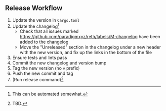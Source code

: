 ## Release Workflow

1. Update the version in `Cargo.toml`
2. Update the changelog[^1]
    - Check that all issues marked https://github.com/paradigmxyz/reth/labels/M-changelog have been added to the changelog
    - Move the "Unreleased" section in the changelog under a new header with the new version, and fix up the links in the bottom of the file
3. Ensure tests and lints pass
4. Commit the new changelog and version bump
5. Tag the new version (no `v` prefix)
6. Push the new commit and tag
7. (Run release command)[^2]

[^1]: This can be automated somewhat.
[^2]: TBD.